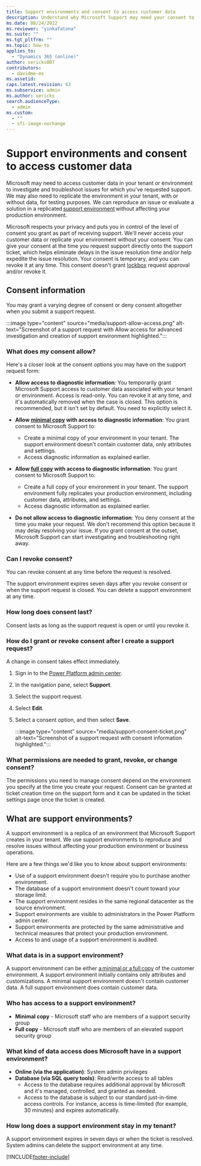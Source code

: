 ```yaml
---
title: Support environments and consent to access customer data
description: Understand why Microsoft Support may need your consent to access your customer data and create a support environment in your tenant to resolve an issue.
ms.date: 08/24/2022
ms.reviewer: "yinkafatona"
ms.suite: ""
ms.tgt_pltfrm: ""
ms.topic: how-to
applies_to: 
  - "Dynamics 365 (online)"
author: sericks007
contributors:
  - davidme-ms
ms.assetid: 
caps.latest.revision: 63
ms.subservice: admin
ms.author: sericks
search.audienceType: 
  - admin
ms.custom:
  - ""
  - sfi-image-nochange
---
```


# Support environments and consent to access customer data

Microsoft may need to access customer data in your tenant or environment to investigate and troubleshoot issues for which you've requested support.  We may also need to replicate the environment in your tenant, with or without data, for testing purposes. We can reproduce an issue or evaluate a solution in a replicated [support environment](#what-are-support-environments) without affecting your production environment. 

Microsoft respects your privacy and puts you in control of the level of consent you grant as part of receiving support. We'll never access your customer data or replicate your environment without your consent. You can give your consent at the time you request support directly onto the support ticket, which helps eliminate delays in the issue resolution time and/or help expedite the issue resolution.  Your consent is temporary, and you can revoke it at any time. This consent doesn't grant [lockbox](about-lockbox.md) request approval and/or revoke it.  

## Consent information 

You may grant a varying degree of consent or deny consent altogether when you submit a support request.

  :::image type="content" source="media/support-allow-access.png" alt-text="Screenshot of a support request with Allow access for advanced investigation and creation of support environment highlighted.":::

### What does my consent allow?

Here's a closer look at the consent options you may have on the support request form:

- **Allow access to diagnostic information**: You temporarily grant Microsoft Support access to customer data associated with your tenant or environment. Access is read-only. You can revoke it at any time, and it's automatically removed when the case is closed. This option is recommended, but it isn't set by default. You need to explicitly select it.

- **Allow [minimal copy](copy-environment.md#copy-over-customizations-and-schemas-only) with access to diagnostic information**: You grant consent to Microsoft Support to:
  - Create a minimal copy of your environment in your tenant. The support environment doesn't contain customer data, only attributes and settings.
  - Access diagnostic information as explained earlier.

- **Allow [full copy](copy-environment.md#copy-over-everything) with access to diagnostic information**: You grant consent to Microsoft Support to:
  - Create a full copy of your environment in your tenant. The support environment fully replicates your production environment, including customer data, attributes, and settings.
  - Access diagnostic information as explained earlier.  

- **Do not allow access to diagnostic information**: You deny consent at the time you make your request. We don't recommend this option because it may delay resolving your issue. If you grant consent at the outset, Microsoft Support can start investigating and troubleshooting right away.

### Can I revoke consent?

You can revoke consent at any time before the request is resolved.

The support environment expires seven days after you revoke consent or when the support request is closed. You can delete a support environment at any time.

### How long does consent last?

Consent lasts as long as the support request is open or until you revoke it.

### How do I grant or revoke consent after I create a support request? 

A change in consent takes effect immediately.

1. Sign in to the [Power Platform admin center](https://admin.powerplatform.microsoft.com).
1. In the navigation pane, select **Support**.
1. Select the support request.
1. Select **Edit**.
1. Select a consent option, and then select **Save**.

    :::image type="content" source="media/support-consent-ticket.png" alt-text="Screenshot of a support request with consent information highlighted.":::

### What permissions are needed to grant, revoke, or change consent?  

The permissions you need to manage consent depend on the environment you specify at the time you create your request. Consent can be granted at ticket creation time on the support form and it can be updated in the ticket settings page once the ticket is created. 

## What are support environments?

A support environment is a replica of an environment that Microsoft Support creates in your tenant. We use support environments to reproduce and resolve issues without affecting your production environment or business operations.

Here are a few things we'd like you to know about support environments:

- Use of a support environment doesn't require you to purchase another environment.
- The database of a support environment doesn't count toward your storage limit.
- The support environment resides in the same regional datacenter as the source environment.
- Support environments are visible to administrators in the Power Platform admin center.
- Support environments are protected by the same administrative and technical measures that protect your production environment.
- Access to and usage of a support environment is audited.

### What data is in a support environment?

A support environment can be either [a minimal or a full copy](#what-does-my-consent-allow) of the customer environment. A support environment initially contains only attributes and customizations. A minimal support environment doesn't contain customer data. A full support environment does contain customer data.

### Who has access to a support environment?

- **Minimal copy** - Microsoft staff who are members of a support security group
- **Full copy** - Microsoft staff who are members of an elevated support security group

### What kind of data access does Microsoft have in a support environment?

- **Online (via the application)**: System admin privileges
- **Database (via SQL query tools)**: Read/write access to all tables
  - Access to the database requires additional approval by Microsoft and it's managed, controlled, and granted as needed.
  - Access to the database is subject to our standard just-in-time access controls. For instance, access is time-limited (for example, 30 minutes) and expires automatically.

### How long does a support environment stay in my tenant?

A support environment expires in seven days or when the ticket is resolved. System admins can delete the support environment at any time.

[!INCLUDE[footer-include](../includes/footer-banner.md)]
